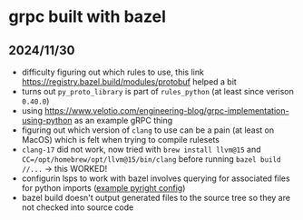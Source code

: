 # grpc built with bazel

## 2024/11/30

- difficulty figuring out which rules to use, this link https://registry.bazel.build/modules/protobuf helped a bit
- turns out `py_proto_library` is part of `rules_python` (at least since verison `0.40.0`)
- using https://www.velotio.com/engineering-blog/grpc-implementation-using-python as an example gRPC thing
- figuring out which version of `clang` to use can be a pain (at least on MacOS) which is felt when trying to compile
rulesets
- `clang-17` did not work, now tried with `brew install llvm@15` and `CC=/opt/homebrew/opt/llvm@15/bin/clang` before
running `bazel build //...` -> this WORKED!
- configurin lsps to work with bazel involves querying for associated files for python imports ([example pyright
config](https://github.com/alexander-born/.cfg/blob/07644649215a15e7cecdef0265142b3ac4f23905/nvim/.config/nvim/lua/config/bazel.lua#L87))
- bazel build doesn't output generated files to the source tree so they are not checked into source code
